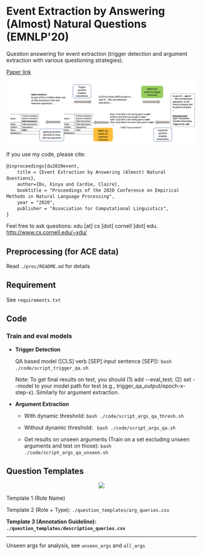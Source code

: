 # Event Extraction by Answering (Almost) Natural Questions (EMNLP'20)

Question answering for event extraction (trigger detection and argument extraction with various questioning strategies). 

[Paper link](https://arxiv.org/abs/2004.13625)

<p align='center'>
  <img src='figs/framework.png' width="800px">
</p>


If you use my code, please cite:

	@inproceedings{du2020event,
	    title = {Event Extraction by Answering (Almost) Natural Questions},
	    author={Du, Xinya and Cardie, Claire},
	    booktitle = "Proceedings of the 2020 Conference on Empirical Methods in Natural Language Processing",
	    year = "2020",
	    publisher = "Association for Computational Linguistics",
	}
	
	
Feel free to ask questions: xdu [at] cs [dot] cornell [dot] edu. http://www.cs.cornell.edu/~xdu/

## Preprocessing (for ACE data)
  Read ```./proc/README.md``` for details

## Requirement
See ```requirements.txt```

## Code

### Train and eval models

* **Trigger Detection**

   <!-- normal sequence labeling -->
   <!-- ``` bash ./code/script_trigger.sh ``` -->
	
	QA based model ([CLS] verb [SEP] input sentence [SEP]):
	``` bash ./code/script_trigger_qa.sh ```
	
	Note: To get final results on test, you should (1) add --eval_test; (2) set --model to your model path for test (e.g., trigger\_qa\_output/epoch-x-step-x). Similarly for argument extraction.

* **Argument Extraction**

	- With dynamic threshold:
	``` bash ./code/script_args_qa_thresh.sh ```
	
	- Without dynamic threshold:
	```	bash ./code/script_args_qa.sh```
	
	<!-- Ensemble with template 2 & 3 -->
	<!-- ```bash ./code/script_args_qa_ensem.sh``` -->

	- Get results on unseen arguments (Train on a set excluding unseen arguments and test on those):
	  ```bash ./code/script_args_qa_unseen.sh```
	
	
<!--### Analysis


  randome NE baseline
  
  ```python code/run_unseen_baseline_random_ne.py```
  
* Write the predicted arguments,
  
  ```bash ./code/script_args_qa_analysis.sh```

* Get trigger error statistics, 
  ```python ./analysis/trigger_error.py```
  
* Get argument error statistics 
  ```python ./analysis/argument_error.py```-->



  
## Question Templates

<p align='center'>
  <img src='figs/templates.png' width="600px">
</p>

Template 1 (Role Name)

Template 2 (Role + Type): ```./question_templates/arg_queries.csv```

**Template 3 (Annotation Guideline): ```./question_templates/description_queries.csv```**

---	
Unseen args for analysis, see ```unseen_args``` and ```all_args```

